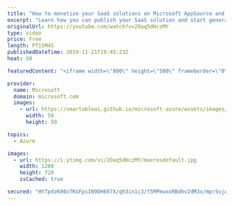 ```yaml
---
title: "How to monetize your SaaS solutions on Microsoft AppSource and Azure Marketplace | Azure Friday"
excerpt: "Learn how you can publish your SaaS solution and start generating revenue by making it available to potential buyers on Microsoft AppSource and Azure Marketplace. Ercenk Keresteci joins Scott Hanselman to cover the technical details of integrating a solution with Microsoft's commercial marketplace, including"
originalUrl: https://youtube.com/watch?v=2Oaq5dHczMY
type: video
price: Free
length: PT15M4S
publishedDateTime: 2019-11-21T19:45:23Z
heat: 50

featuredContent: "<iframe width=\"800\" height=\"500\" frameborder=\"0\" src=\"https://www.youtube.com/embed/2Oaq5dHczMY\" allow=\"accelerometer; autoplay; encrypted-media; gyroscope; picture-in-picture\" allowfullscreen></iframe>"

provider:
  name: Microsoft
  domain: microsoft.com
  images:
    - url: https://smartableai.github.io/microsoft-azure/assets/images/organizations/microsoft.com-50x50.jpg
      width: 50
      height: 50

topics:
  - Azure

images:
  - url: https://i.ytimg.com/vi/2Oaq5dHczMY/maxresdefault.jpg
    width: 1280
    height: 720
    isCached: true

secured: "HtTpdzK00z7KGFpsIN9DH697X/qh3in1c3/t5MPmuxoRBdhv2dM3x/mprSsjAdDLB+TI6rhayoOTWLaf2UJ3D3GuG+E+6oFzkd+RL3NJpHbgxs7Yrc2WLYPsLPwnRnxRS44hMKNdI9NjX6iyD/Yq2DSudXO6ygHebfPChoXH92/jy2vD/2wKPfLGXHdflfNo5YcP0hDuKs6pSLyHhk9cWHKU+jqP1mtMltf0mfq1GQj7X3yWNGnCP6roi1TL+F8uCTb6ECBjZwtaAWDMO7FZB1OIhpd8KaxmjegcFiYW6MPcIjMqXXQFuZoQ0KI5gI284iwO/Sz9cvH5KCnBAGGVWh0FWQj/CJdUTSAERDuovng8Oui84mOM6YrhLvGRArj5hxpSrRjeo7pQpek3ip9dq5oHEm+I4yVOCmvQayp5a6E=;qPWSnj2U33CJnGPg0Q3yGw=="
---
```


